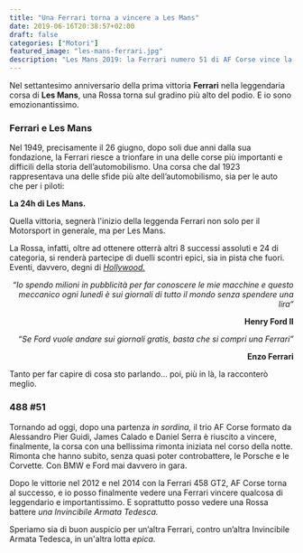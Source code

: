 ```yaml
---
title: "Una Ferrari torna a vincere a Les Mans"
date: 2019-06-16T20:38:57+02:00
draft: false
categories: ["Motori"]
featured_image: "les-mans-ferrari.jpg"
description: "Les Mans 2019: la Ferrari numero 51 di AF Corse vince la categoria GTE Pro"
---
```


Nel settantesimo anniversario della prima vittoria **Ferrari** nella leggendaria corsa di **Les Mans**, una Rossa torna sul gradino più alto del podio. E io sono emozionantissimo. 

### Ferrari e Les Mans

Nel 1949, precisamente il 26 giugno, dopo soli due anni dalla sua fondazione, la Ferrari riesce a trionfare in una delle corse più importanti e difficili della storia dell’automobilismo. Una corsa che dal 1923 rappresentava una delle sfide più alte dell’automobilismo, sia per le auto che per i piloti: 

**La 24h di Les Mans.**

Quella vittoria, segnerà l'inizio della leggenda Ferrari non solo per il Motorsport in generale, ma per Les Mans. 

La Rossa, infatti, oltre ad ottenere otterrà altri 8 successi assoluti e 24 di categoria, si renderà partecipe di duelli scontri epici, sia in pista che fuori. Eventi, davvero, degni di <a href="https://www.youtube.com/watch?v=HdSN7__uzyM" target="_blank" rel="nofollow" title="Hollywood">*Hollywood.* </a>

_<p style="text-align: right;">“Io spendo milioni in pubblicità per far conoscere le mie macchine e questo meccanico ogni lunedì è sui giornali di tutto il mondo senza spendere una lira“</p>_

**<p style="text-align: right;">Henry Ford II</p>**

_<p style="text-align: right;">“Se Ford vuole andare sui giornali gratis, basta che si compri una Ferrari” </p>_ 

**<p style="text-align: right;">Enzo Ferrari </p>** 

Tanto per far capire di cosa sto parlando... poi, più in là, la racconterò meglio. 


### 488 #51

Tornando ad oggi, dopo una partenza *in sordina,* il trio AF Corse formato da Alessandro Pier Guidi, James Calado e Daniel Serra è riuscito a vincere, finalmente, la corsa con una bellissima rimonta iniziata nel corso della notte. Rimonta che hanno subito, senza quasi poter controbattere, le Porsche e le Corvette. Con BMW e Ford mai davvero in gara. 

Dopo le vittorie nel 2012 e nel 2014 con la Ferrari 458 GT2, AF Corse torna al successo, e io posso finalmente vedere una Ferrari vincere qualcosa di leggendario e importantissimo. E soprattutto posso vedere una Rossa battere *una* *Invincibile Armata Tedesca.*

Speriamo sia di buon auspicio per un’altra Ferrari, contro un’altra Invincibile Armata Tedesca, in un'altra lotta _epica_.